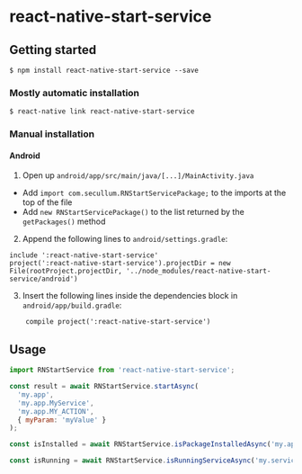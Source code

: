 # react-native-start-service

## Getting started

`$ npm install react-native-start-service --save`

### Mostly automatic installation

`$ react-native link react-native-start-service`

### Manual installation

#### Android

1. Open up `android/app/src/main/java/[...]/MainActivity.java`

  - Add `import com.secullum.RNStartServicePackage;` to the imports at the top of the file
  - Add `new RNStartServicePackage()` to the list returned by the `getPackages()` method

2. Append the following lines to `android/settings.gradle`:

  ```
  include ':react-native-start-service'
  project(':react-native-start-service').projectDir = new File(rootProject.projectDir, '../node_modules/react-native-start-service/android')
  ```

3. Insert the following lines inside the dependencies block in `android/app/build.gradle`:

  ```
      compile project(':react-native-start-service')
  ```

## Usage

```javascript
import RNStartService from 'react-native-start-service';

const result = await RNStartService.startAsync(
  'my.app',
  'my.app.MyService',
  'my.app.MY_ACTION',
  { myParam: 'myValue' }
);

const isInstalled = await RNStartService.isPackageInstalledAsync('my.app');

const isRunning = await RNStartService.isRunningServiceAsync('my.service');
```
